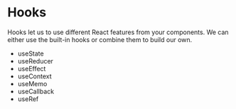 # Hooks

Hooks let us to use different React features from your components. We can either use the built-in hooks or combine them to build our own.

- useState
- useReducer
- useEffect
- useContext
- useMemo
- useCallback
- useRef
